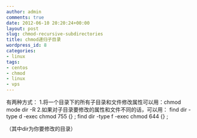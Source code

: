 ```yaml
---
author: admin
comments: true
date: 2012-06-10 20:20:24+00:00
layout: post
slug: chmod-recursive-subdirectories
title: chmod递归子目录
wordpress_id: 8
categories:
- linux
tags:
- centos
- chmod
- linux
- vps
---
```


有两种方式：
1.将一个目录下的所有子目录和文件修改属性可以用：chmod mode dir -R
2.如果对子目录要修改的属性和文件不同的话，可以用：
find dir -type d -exec chmod 755 {} ;  find dir -type f -exec chmod 644 {} ;

（其中dir为你要修改的目录）
